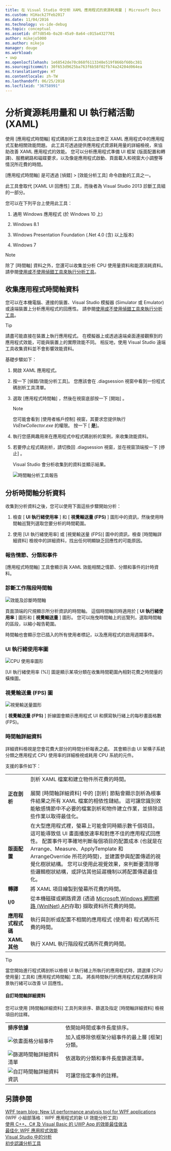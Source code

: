 ```yaml
---
title: 在 Visual Studio 中分析 XAML 應用程式的資源耗用量 | Microsoft Docs
ms.custom: H1Hack27Feb2017
ms.date: 11/04/2016
ms.technology: vs-ide-debug
ms.topic: conceptual
ms.assetid: df7d854b-0a28-45a9-8a64-c015a4327701
author: mikejo5000
ms.author: mikejo
manager: douge
ms.workload:
- uwp
ms.openlocfilehash: 1e68542de70c868f6113348e519f866bf60bc381
ms.sourcegitcommit: 30f653d9625ba763f6b58f02fb74a24204d064ea
ms.translationtype: HT
ms.contentlocale: zh-TW
ms.lasthandoff: 06/25/2018
ms.locfileid: "36758991"
---
```

# <a name="analyze-resource-consumption-and-ui-thread-activity-xaml"></a>分析資源耗用量和 UI 執行緒活動 (XAML)
使用 [應用程式時間軸]  程式碼剖析工具來找出並修正 XAML 應用程式中的應用程式互動相關效能問題。 此工具可透過提供應用程式資源耗用量的詳細檢視，來協助改善 XAML 應用程式的效能。 您可以分析應用程式準備 UI 框架 (版面配置和轉譯)、服務網路和磁碟要求，以及像是應用程式啟動、頁面載入和視窗大小調整等情況所花費的時間。  
  
 [應用程式時間軸] 是可透過 [偵錯] > [效能分析工具] 命令啟動的工具之一。  
  
 此工具會取代 [XAML UI 回應性]  工具，而後者為 Visual Studio 2013 診斷工具組的一部分。  
  
 您可以在下列平台上使用此工具：  
  
1.  通用 Windows 應用程式 (於 Windows 10 上)  
  
2.  Windows 8.1  
  
4.  Windows Presentation Foundation (.Net 4.0 (含) 以上版本)  
  
5.  Windows 7  
  
> [!NOTE]
>  除了 [時間軸]  資料之外，您還可以收集並分析 CPU 使用量資料和能源消耗資料。 請參閱[使用或不使用偵錯工具來執行分析工具](../profiling/running-profiling-tools-with-or-without-the-debugger.md)。
  
## <a name="collect-application-timeline-data"></a>收集應用程式時間軸資料  
 您可以在本機電腦、連接的裝置、Visual Studio 模擬器 (Simulator 或 Emulator) 或遠端裝置上分析應用程式的回應性。 請參閱[使用或不使用偵錯工具來執行分析工具](../profiling/running-profiling-tools-with-or-without-the-debugger.md)。
  
> [!TIP]
>  請盡可能直接在裝置上執行應用程式。 在模擬器上或透過遠端桌面連接觀察到的應用程式效能，可能與裝置上的實際效能不同。 相反地，使用 Visual Studio 遠端工具收集資料並不會影響效能資料。  
  
 基礎步驟如下：  
  
1.  開啟 XAML 應用程式。  
  
2.  按一下 [偵錯/效能分析工具]。 您應該會在 .diagsession 視窗中看到一份程式碼剖析工具清單。  
  
3.  選取 [應用程式時間軸]  ，然後在視窗底部按一下 [開始]  。  
  
    > [!NOTE]
    >  您可能會看到 [使用者帳戶控制] 視窗，其要求您提供執行 *VsEtwCollector.exe* 的權限。 按一下 [ **是**]。  
  
4.  執行您感興趣用來在應用程式中程式碼剖析的案例，來收集效能資料。  
  
5.  若要停止程式碼剖析，請切換回 .diagsession 視窗，並在視窗頂端按一下 [停止]  。  
  
     Visual Studio 會分析收集到的資料並顯示結果。  
  
     ![時間軸分析工具報告](../profiling/media/timeline_base.png "TIMELINE_Base")  
  
## <a name="analyze-timeline-profiling-data"></a>分析時間軸分析資料  
 收集到分析資料之後，您可以使用下面這些步驟開始分析：  
  
1.  檢查 [ **UI 執行緒使用率** ] 和 [ **視覺輸送量 (FPS)** ] 圖形中的資訊，然後使用時間軸巡覽列選取您要分析的時間範圍。  
  
2.  使用 [UI 執行緒使用率]  或 [視覺輸送量 (FPS)]  圖中的資訊，檢查 [時間軸詳細資料]  檢視中的詳細資料，找出任何明顯缺乏回應性的可能原因。  
  
###  <a name="BKMK_Report_scenarios_categories_and_events"></a> 報告情節、分類和事件  
 [應用程式時間軸]  工具會顯示與 XAML 效能相關之情節、分類和事件的計時資料。  
  
###  <a name="BKMK_Diagnostic_session_timeline"></a>診斷工作階段時間軸  
 ![效能及診斷時間軸](../profiling/media/diaghub_timelinewithusermarks.png "DIAGHUB_TimelineWithUserMarks")  
  
 頁面頂端的尺規顯示所分析資訊的時間軸。 這個時間軸同時適用於 [ **UI 執行緒使用率** ] 圖形和 [ **視覺輸送量** ] 圖形。 您可以拖曳時間軸上的巡覽列，選取時間軸的區段，以縮小報告範圍。  
  
 時間軸也會顯示您已插入的所有使用者標記，以及應用程式的啟用週期事件。  
  
###  <a name="BKMK_UI_thread_utilization_graph"></a>UI 執行緒使用率圖  
 ![CPU 使用率圖形](../profiling/media/timeline_cpuutilization.png "TIMELINE_CpuUtilization")  
  
 [UI 執行緒使用率 (%)]  圖是顯示某項分類在收集時間範圍內相對花費之時間量的橫條圖。  
  
###  <a name="BKMK_Visual_throughput_FPS_graph"></a>視覺輸送量 (FPS) 圖  
 ![視覺輸送量圖形](../profiling/media/timeline_visualthroughput.png "TIMELINE_VisualThroughput")  
  
 [ **視覺輸送量 (FPS)** ] 折線圖會顯示應用程式 UI 和撰寫執行緒上的每秒畫面格數 (FPS)。  
  
###  <a name="BKMK_Timeline_details_"></a> 時間軸詳細資料  
 詳細資料檢視是您會花費大部分的時間分析報表之處。 其會顯示由 UI 架構子系統分類之應用程式 CPU 使用率的詳細檢視或耗用 CPU 系統的元件。  
  
 支援的事件如下：  
  
|||  
|-|-|  
|**正在剖析**|剖析 XAML 檔案和建立物件所花費的時間。<br /><br /> 展開 [時間軸詳細資料]  中的 [剖析]  節點會顯示剖析為根事件結果之所有 XAML 檔案的相依性鏈結。 這可讓您識別效能敏感情節中不必要的檔案剖析和物件建立作業，並排除這些作業以取得最佳化。|  
|**版面配置**|在大型應用程式裡，螢幕上可能會同時顯示數千個項目。 這可能導致低 UI 畫面播放速率和對應不佳的應用程式回應性。 配置事件可準確地判斷每個項目的配置成本 (也就是在 Arrange、Measure、ApplyTemplate 和 ArrangeOverride 所花的時間)，並建置參與配置傳遞的視覺化樹狀結構。 您可以使用此視覺效果，來判斷要清除哪些邏輯樹狀結構，或評估其他延遲機制以將配置傳遞最佳化。|  
|**轉譯**|將 XAML 項目繪製到螢幕所花費的時間。|  
|**I/0**|從本機磁碟或網路資源 (透過 [Microsoft Windows 網際網路 (WinINet) API](https://msdn.microsoft.com/en-us/library/windows/desktop/aa385331.aspx)存取) 擷取資料所花費的時間。|  
|**應用程式程式碼**|執行與剖析或配置不相關的應用程式 (使用者) 程式碼所花費的時間。|  
|**XAML 其他**|執行 XAML 執行階段程式碼所花費的時間。|  
  
> [!TIP]
>  當您開始進行程式碼剖析以檢視 UI 執行緒上所執行的應用程式時，請選擇 [CPU 使用量]  工具和 [應用程式時間軸]  工具。 將長時間執行的應用程式程式碼移到背景執行緒可以改善 UI 回應性。  
  
####  <a name="BKMK_Customizing_Timeline_details_"></a> 自訂時間軸詳細資料  
 您可以使用 [時間軸詳細資料]  工具列來排序、篩選及指定 [時間軸詳細資料]  檢視項目的註釋。  
  
|||  
|-|-|  
|**排序依據**|依開始時間或事件長度排序。|  
|![依畫面格分組事件](../profiling/media/timeline_groupbyframes.png "TIMELINE_GroupByFrames")|加入或移除依框架分組事件的最上層 [框架]  分類。|  
|![篩選時間軸詳細資料清單](../profiling/media/timeline_filter.png "TIMELINE_Filter")|依選取的分類和事件長度篩選清單。|  
|![自訂時間軸詳細資料資訊](../profiling/media/timeline_viewsettings.png "TIMELINE_ViewSettings")|可讓您指定事件的註釋。|  
  
## <a name="see-also"></a>另請參閱  
 [WPF team blog: New UI performance analysis tool for WPF applications](http://blogs.msdn.com/b/wpf/archive/2015/01/16/new-ui-performance-analysis-tool-for-wpf-applications.aspx) (WPF 小組部落格︰WPF 應用程式的新 UI 效能分析工具)  
 [使用 C++、C# 及 Visual Basic 的 UWP App 的效能最佳做法](http://msdn.microsoft.com/en-us/567bcefa-5da5-4e42-a4b8-1358c71adfa2)   
 [最佳化 WPF 應用程式效能](/dotnet/framework/wpf/advanced/optimizing-wpf-application-performance)  
 [Visual Studio 中的分析](../profiling/index.md)  
 [初步認識分析工具](../profiling/profiling-feature-tour.md)
